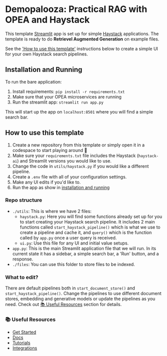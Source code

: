 # Demopalooza: Practical RAG with OPEA and Haystack

This template [Streamlit](https://docs.streamlit.io/) app is set up for simple [Haystack](https://haystack.deepset.ai/) applications. The template is ready to do **Retrievel Augmented Generation** on example files.

See the ['How to use this template'](#how-to-use-this-template) instructions below to create a simple UI for your own Haystack search pipelines.

## Installation and Running
To run the bare application:
1. Install requirements: `pip install -r requirements.txt`
2. Make sure that your OPEA microservices are running
3. Run the streamlit app: `streamlit run app.py`

This will start up the app on `localhost:8501` where you will find a simple search bar. 

## How to use this template
1. Create a new repository from this template or simply open it in a codespace to start playing around 💙
2. Make sure your `requirements.txt` file includes the Haystack (`haystack-ai`) and Streamlit versions you would like to use.
3. Change the code in `utils/haystack.py` if you would like a different pipeline. 
4. Create a `.env` file with all of your configuration settings.
5. Make any UI edits if you'd like to.
6. Run the app as show in [installation and running](#installation-and-running)

### Repo structure
- `./utils`: This is where we have 2 files: 
    - `haystack.py`: Here you will find some functions already set up for you to start creating your Haystack search pipeline. It includes 2 main functions called `start_haystack_pipeline()` which is what we use to create a pipeline and cache it, and `query()` which is the function called by `app.py` once a user query is received.
    - `ui.py`: Use this file for any UI and initial value setups.
- `app.py`: This is the main Streamlit application file that we will run. In its current state it has a sidebar, a simple search bar, a 'Run' button, and a response.
- `./files`: You can use this folder to store files to be indexed.

### What to edit?
There are default pipelines both in `start_document_store()` and `start_haystack_pipeline()`. Change the pipelines to use different document stores, embedding and generative models or update the pipelines as you need. Check out [📚 Useful Resources](#-useful-resources) section for details.

### 📚 Useful Resources
* [Get Started](https://haystack.deepset.ai/overview/quick-start)
* [Docs](https://docs.haystack.deepset.ai/docs/intro)
* [Tutorials](https://haystack.deepset.ai/tutorials)
* [Integrations](https://haystack.deepset.ai/integrations)
